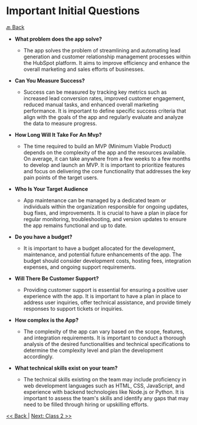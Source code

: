 # Important Initial Questions

[🔙 Back](../README.md)

- **What problem does the app solve?**
  - The app solves the problem of streamlining and automating lead generation and customer relationship management processes within the HubSpot platform. It aims to improve efficiency and enhance the overall marketing and sales efforts of businesses.

- **Can You Measure Success?**
  - Success can be measured by tracking key metrics such as increased lead conversion rates, improved customer engagement, reduced manual tasks, and enhanced overall marketing performance. It is important to define specific success criteria that align with the goals of the app and regularly evaluate and analyze the data to measure progress.
  
- **How Long Will It Take For An Mvp?**
  - The time required to build an MVP (Minimum Viable Product) depends on the complexity of the app and the resources available. On average, it can take anywhere from a few weeks to a few months to develop and launch an MVP. It is important to prioritize features and focus on delivering the core functionality that addresses the key pain points of the target users.
- **Who Is Your Target Audience**
  - App maintenance can be managed by a dedicated team or individuals within the organization responsible for ongoing updates, bug fixes, and improvements. It is crucial to have a plan in place for regular monitoring, troubleshooting, and version updates to ensure the app remains functional and up to date.


- **Do you have a budget?**
  - It is important to have a budget allocated for the development, maintenance, and potential future enhancements of the app. The budget should consider development costs, hosting fees, integration expenses, and ongoing support requirements.
- **Will There Be Customer Support?**
  - Providing customer support is essential for ensuring a positive user experience with the app. It is important to have a plan in place to address user inquiries, offer technical assistance, and provide timely responses to support tickets or inquiries.

- **How complex is the App?**
  - The complexity of the app can vary based on the scope, features, and integration requirements. It is important to conduct a thorough analysis of the desired functionalities and technical specifications to determine the complexity level and plan the development accordingly.
 
- **What technical skills exist on your team?**
  - The technical skills existing on the team may include proficiency in web development languages such as HTML, CSS, JavaScript, and experience with backend technologies like Node.js or Python. It is important to assess the team's skills and identify any gaps that may need to be filled through hiring or upskilling efforts.

[<< Back ](../README.md) | [Next: Class 2 >>](../02_Class/02_Class.md)